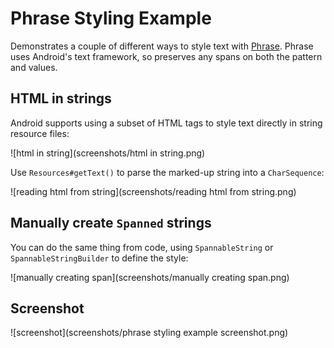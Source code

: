# Phrase Styling Example

Demonstrates a couple of different ways to style text with [Phrase](https://github.com/square/phrase).
Phrase uses Android's text framework, so preserves any spans on both the pattern and values.

## HTML in strings

Android supports using a subset of HTML tags to style text directly in string resource files:

![html in string](screenshots/html in string.png)

Use `Resources#getText()` to parse the marked-up string into a `CharSequence`:

![reading html from string](screenshots/reading html from string.png)

## Manually create `Spanned` strings

You can do the same thing from code, using `SpannableString` or `SpannableStringBuilder` to define the style:

![manually creating span](screenshots/manually creating span.png)

## Screenshot

![screenshot](screenshots/phrase styling example screenshot.png)